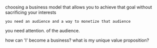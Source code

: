 choosing a business model that allows you to achieve that goal without sacrificing your interests

	you need an audience and a way to monetize that audience

you need attention. of the audience. 

how can 'I' become a business? what is my unique value proposition?
